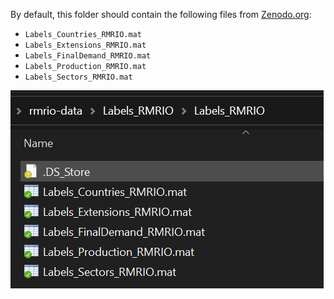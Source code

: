 By default, this folder should contain the following files from [Zenodo.org](https://zenodo.org/record/3993659):

* `Labels_Countries_RMRIO.mat`
* `Labels_Extensions_RMRIO.mat`
* `Labels_FinalDemand_RMRIO.mat`
* `Labels_Production_RMRIO.mat`
* `Labels_Sectors_RMRIO.mat`

![File list](files.png)